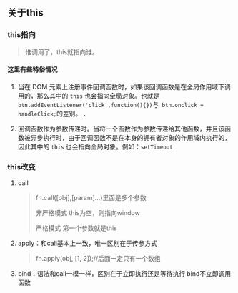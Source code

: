 ## 关于this

### this指向

> 谁调用了，this就指向谁。

#### 这里有些特俗情况

1. 当在 DOM 元素上注册事件回调函数时，如果该回调函数是在全局作用域下调用的，那么其中的 `this` 也会指向全局对象。也就是`btn.addEventListener('click',function(){})`与` btn.onclick = handleClick;`的差别。  、

2. 回调函数作为参数传递时。当将一个函数作为参数传递给其他函数，并且该函数被异步执行时，由于回调函数不是在本身的拥有者对象的作用域内执行的，因此其中的 `this` 也会指向全局对象。例如：`setTimeout`

### this改变

1. call

   >fn.call([obj],[param]...)里面是多个参数
   >
   >非严格模式 this为空，则指向window
   >
   >严格模式 第一个参数就是this

   

2. apply：和call基本上一致，唯一区别在于传参方式

   > fn.apply(obj, [1, 2]);//后面一定只有一个数组

3. bind：语法和call一模一样，区别在于立即执行还是等待执行 bind不立即调用函数
